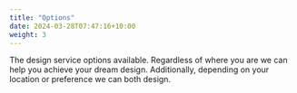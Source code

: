 ```yaml
---
title: "Options"
date: 2024-03-28T07:47:16+10:00
weight: 3
---
```


The design service options available. Regardless of where you are we can help you achieve your dream design. Additionally, depending on your location or preference we can both design. 


